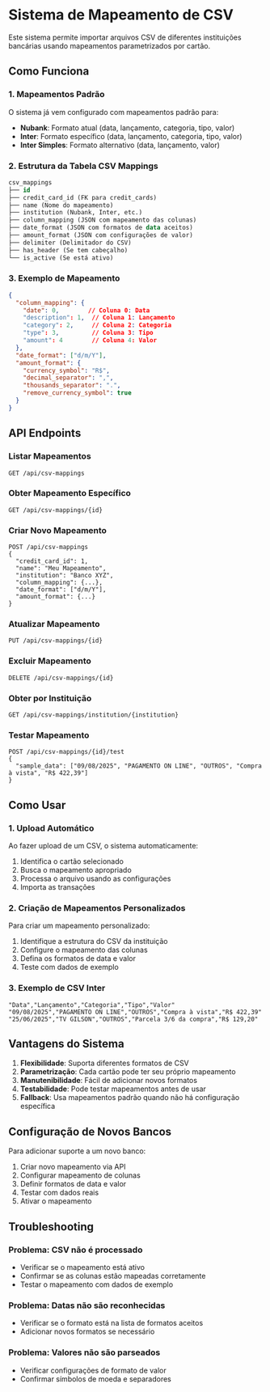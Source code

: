 # Sistema de Mapeamento de CSV

Este sistema permite importar arquivos CSV de diferentes instituições bancárias usando mapeamentos parametrizados por cartão.

## Como Funciona

### 1. Mapeamentos Padrão

O sistema já vem configurado com mapeamentos padrão para:

- **Nubank**: Formato atual (data, lançamento, categoria, tipo, valor)
- **Inter**: Formato específico (data, lançamento, categoria, tipo, valor)
- **Inter Simples**: Formato alternativo (data, lançamento, valor)

### 2. Estrutura da Tabela CSV Mappings

```sql
csv_mappings
├── id
├── credit_card_id (FK para credit_cards)
├── name (Nome do mapeamento)
├── institution (Nubank, Inter, etc.)
├── column_mapping (JSON com mapeamento das colunas)
├── date_format (JSON com formatos de data aceitos)
├── amount_format (JSON com configurações de valor)
├── delimiter (Delimitador do CSV)
├── has_header (Se tem cabeçalho)
└── is_active (Se está ativo)
```

### 3. Exemplo de Mapeamento

```json
{
  "column_mapping": {
    "date": 0,        // Coluna 0: Data
    "description": 1,  // Coluna 1: Lançamento
    "category": 2,     // Coluna 2: Categoria
    "type": 3,         // Coluna 3: Tipo
    "amount": 4        // Coluna 4: Valor
  },
  "date_format": ["d/m/Y"],
  "amount_format": {
    "currency_symbol": "R$",
    "decimal_separator": ",",
    "thousands_separator": ".",
    "remove_currency_symbol": true
  }
}
```

## API Endpoints

### Listar Mapeamentos
```
GET /api/csv-mappings
```

### Obter Mapeamento Específico
```
GET /api/csv-mappings/{id}
```

### Criar Novo Mapeamento
```
POST /api/csv-mappings
{
  "credit_card_id": 1,
  "name": "Meu Mapeamento",
  "institution": "Banco XYZ",
  "column_mapping": {...},
  "date_format": ["d/m/Y"],
  "amount_format": {...}
}
```

### Atualizar Mapeamento
```
PUT /api/csv-mappings/{id}
```

### Excluir Mapeamento
```
DELETE /api/csv-mappings/{id}
```

### Obter por Instituição
```
GET /api/csv-mappings/institution/{institution}
```

### Testar Mapeamento
```
POST /api/csv-mappings/{id}/test
{
  "sample_data": ["09/08/2025", "PAGAMENTO ON LINE", "OUTROS", "Compra à vista", "R$ 422,39"]
}
```

## Como Usar

### 1. Upload Automático

Ao fazer upload de um CSV, o sistema automaticamente:

1. Identifica o cartão selecionado
2. Busca o mapeamento apropriado
3. Processa o arquivo usando as configurações
4. Importa as transações

### 2. Criação de Mapeamentos Personalizados

Para criar um mapeamento personalizado:

1. Identifique a estrutura do CSV da instituição
2. Configure o mapeamento das colunas
3. Defina os formatos de data e valor
4. Teste com dados de exemplo

### 3. Exemplo de CSV Inter

```
"Data","Lançamento","Categoria","Tipo","Valor"
"09/08/2025","PAGAMENTO ON LINE","OUTROS","Compra à vista","R$ 422,39"
"25/06/2025","TV GILSON","OUTROS","Parcela 3/6 da compra","R$ 129,20"
```

## Vantagens do Sistema

1. **Flexibilidade**: Suporta diferentes formatos de CSV
2. **Parametrização**: Cada cartão pode ter seu próprio mapeamento
3. **Manutenibilidade**: Fácil de adicionar novos formatos
4. **Testabilidade**: Pode testar mapeamentos antes de usar
5. **Fallback**: Usa mapeamentos padrão quando não há configuração específica

## Configuração de Novos Bancos

Para adicionar suporte a um novo banco:

1. Criar novo mapeamento via API
2. Configurar mapeamento de colunas
3. Definir formatos de data e valor
4. Testar com dados reais
5. Ativar o mapeamento

## Troubleshooting

### Problema: CSV não é processado
- Verificar se o mapeamento está ativo
- Confirmar se as colunas estão mapeadas corretamente
- Testar o mapeamento com dados de exemplo

### Problema: Datas não são reconhecidas
- Verificar se o formato está na lista de formatos aceitos
- Adicionar novos formatos se necessário

### Problema: Valores não são parseados
- Verificar configurações de formato de valor
- Confirmar símbolos de moeda e separadores

